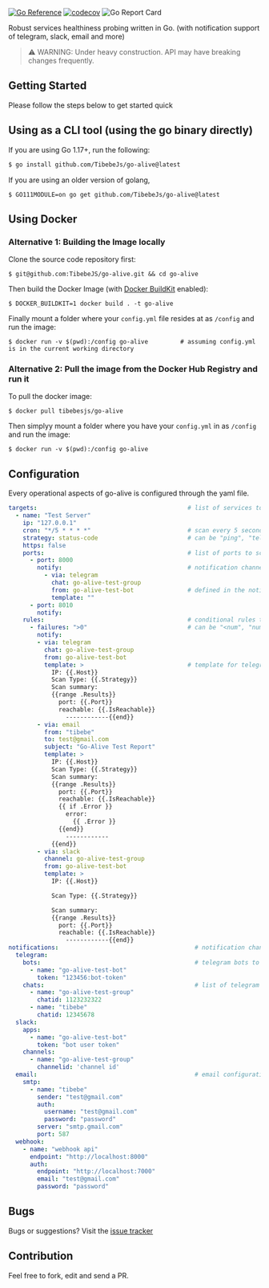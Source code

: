 [![Go Reference](https://pkg.go.dev/badge/github.com/TibebeJs/go-alive.svg)](https://pkg.go.dev/github.com/TibebeJs/go-alive@v0.6.0) [![codecov](https://codecov.io/gh/TibebeJS/go-alive/branch/main/graph/badge.svg?token=k3AHKhTtqO)](https://codecov.io/gh/TibebeJS/go-alive) ![Go Report Card](https://goreportcard.com/badge/github.com/tibebejs/go-alive)

Robust services healthiness probing written in Go. (with notification support of telegram, slack, email and more)

> :warning: WARNING: Under heavy construction. API may have breaking changes frequently.

## Getting Started ##

Please follow the steps below to get started quick

## Using as a CLI tool (using the go binary directly) ##

If you are using Go 1.17+, run the following:
```bash
$ go install github.com/TibebeJs/go-alive@latest
```

If you are using an older version of golang,
```console
$ GO111MODULE=on go get github.com/TibebeJs/go-alive@latest
```
## Using Docker ##

### Alternative 1: Building the Image locally
Clone the source code repository first:

```console
$ git@github.com:TibebeJS/go-alive.git && cd go-alive
```

Then build the Docker Image (with [Docker BuildKit](https://docs.docker.com/develop/develop-images/build_enhancements/#to-enable-buildkit-builds) enabled):

```console
$ DOCKER_BUILDKIT=1 docker build . -t go-alive
```

Finally mount a folder where your `config.yml` file resides at as `/config` and run the image:
```console
$ docker run -v $(pwd):/config go-alive         # assuming config.yml is in the current working directory
```

### Alternative 2: Pull the image from the Docker Hub Registry and run it
To pull the docker image:

```console
$ docker pull tibebesjs/go-alive
```

Then simplyy mount a folder where you have your `config.yml` in as `/config` and run the image:
```console
$ docker run -v $(pwd):/config go-alive
```

## Configuration ##

Every operational aspects of go-alive is configured through the yaml file.

```yaml
targets:                                          # list of services to scan
  - name: "Test Server"  
    ip: "127.0.0.1"
    cron: "*/5 * * * *"                           # scan every 5 seconds
    strategy: status-code                         # can be "ping", "telnet" or "status-code"
    https: false
    ports:                                        # list of ports to scan for the specified host
      - port: 8000
        notify:                                   # notification channels for the result of the specific port scan
          - via: telegram
            chat: go-alive-test-group
            from: go-alive-test-bot               # defined in the notifications block
            template: ""
      - port: 8010
        notify:
    rules:                                        # conditional rules to check on host scan result
      - failures: ">0"                            # can be "<num", "num", ">num". eg. <4 (less than 4 failures)
        notify:
        - via: telegram
          chat: go-alive-test-group
          from: go-alive-test-bot
          template: >                             # template for telegram message (go template is supported)
            IP: {{.Host}}
            Scan Type: {{.Strategy}}
            Scan summary:
            {{range .Results}}
              port: {{.Port}}
              reachable: {{.IsReachable}}
                ------------{{end}}
        - via: email
          from: "tibebe"
          to: test@gmail.com
          subject: "Go-Alive Test Report"
          template: >
            IP: {{.Host}}
            Scan Type: {{.Strategy}}
            Scan summary:
            {{range .Results}}
              port: {{.Port}}
              reachable: {{.IsReachable}}
              {{ if .Error }}
                error:
                  {{ .Error }}
              {{end}}
                ------------
            {{end}}
        - via: slack
          channel: go-alive-test-group
          from: go-alive-test-bot
          template: >
            IP: {{.Host}}

            Scan Type: {{.Strategy}}

            Scan summary:
            {{range .Results}}
              port: {{.Port}}
              reachable: {{.IsReachable}}
                ------------{{end}}
notifications:                                      # notification channels configurations
  telegram:
    bots:                                           # telegram bots to send messages from
      - name: "go-alive-test-bot"
        token: "123456:bot-token"
    chats:                                          # list of telegram recipients
      - name: "go-alive-test-group"
        chatid: 1123232322
      - name: "tibebe"
        chatid: 12345678
  slack:
    apps:
      - name: "go-alive-test-bot"
        token: "bot user token"
    channels:
      - name: "go-alive-test-group"
        channelid: 'channel id'
  email:                                            # email configuration
    smtp:
      - name: "tibebe"
        sender: "test@gmail.com"
        auth:
          username: "test@gmail.com"
          password: "password"
        server: "smtp.gmail.com"
        port: 587
  webhook:
    - name: "webhook api"
      endpoint: "http://localhost:8000"
      auth:
        endpoint: "http://localhost:7000"
        email: "test@gmail.com"
        password: "password"
```

## Bugs ##

Bugs or suggestions? Visit the [issue tracker](https://github.com/TibebeJS/go-alive/issues) 

## Contribution

Feel free to fork, edit and send a PR.
